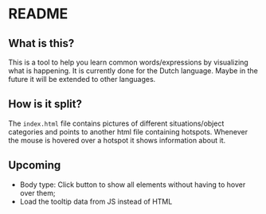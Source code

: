 # README

## What is this?

This is a tool to help you learn common words/expressions by visualizing what is happening. It is currently done for the Dutch language. Maybe in the future it will be extended to other languages. 

## How is it split?

The `index.html` file contains pictures of different situations/object categories and points to another html file containing hotspots. Whenever the mouse is hovered over a hotspot it shows information about it.

## Upcoming

- Body type: Click button to show all elements without having to hover over them;
- Load the tooltip data from JS instead of HTML

